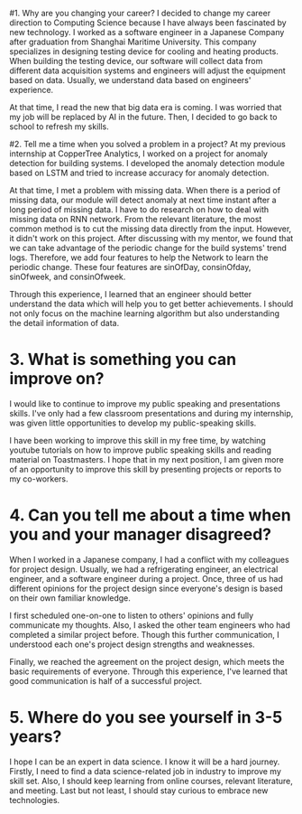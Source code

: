 #1. Why are you changing your career?
I decided to change my career direction to Computing Science because I have always been fascinated by new technology.
I worked as a software engineer in a Japanese Company after graduation from Shanghai Maritime University. This company specializes in designing testing device for cooling and heating products. When building the testing device, our software will collect data from different data acquisition systems and engineers will adjust the equipment based on data. Usually, we understand data based on engineers' experience. 

At that time, I read the new that big data era is coming. I was worried that my job will be replaced by AI in the future. Then, I decided to go back to school to refresh my skills.



#2. Tell me a time when you solved a problem in a project?
At my previous internship at CopperTree Analytics, I worked on a project for anomaly detection for building systems. I developed the anomaly detection module based on LSTM and tried to increase accuracy for anomaly detection.

At that time, I met a problem with missing data. When there is a period of missing data, our module will detect anomaly at next time instant after a long period of missing data. I have to do research on how to deal with missing data on RNN network. From the relevant literature, the most common method is to cut the missing data directly from the input. However, it didn't work on this project. After discussing with my mentor, we found that we can take advantage of the periodic change for the build systems' trend logs. Therefore, we add four features to help the Network to learn the periodic change. These four features are sinOfDay, consinOfday, sinOfweek, and consinOfweek.

Through this experience, I learned that an engineer should better understand the data which will help you to get better achievements. I should not only focus on the machine learning algorithm but also understanding the detail information of data.

# 3. What is something you can improve on?
I would like to continue to improve my public speaking and presentations skills. I've only had a few classroom presentations and during my internship, was given little opportunities to develop my public-speaking skills.

I have been working to improve this skill in my free time, by watching youtube tutorials on how to improve public speaking skills and reading material on Toastmasters. I hope that in my next position, I am given more of an opportunity to improve this skill by presenting projects or reports to my co-workers.

# 4. Can you tell me about a time when you and your manager disagreed?

When I worked in a Japanese company, I had a conflict with my colleagues for project design. Usually, we had a refrigerating engineer, an electrical engineer, and a software engineer during a project. Once, three of us had different opinions for the project design since everyone's design is based on their own familiar knowledge.

I first scheduled one-on-one to listen to others' opinions and fully communicate my thoughts. Also, I asked the other team engineers who had completed a similar project before. Though this further communication, I understood each one's project design strengths and weaknesses.

Finally, we reached the agreement on the project design, which meets the basic requirements of everyone. Through this experience, I've learned that good communication is half of a successful project.

# 5. Where do you see yourself in 3-5 years?
I hope I can be an expert in data science. I know it will be a hard journey. 
Firstly, I need to find a data science-related job in industry to improve my skill set.
Also, I should keep learning from online courses, relevant literature, and meeting.
Last but not least, I should stay curious to embrace new technologies.